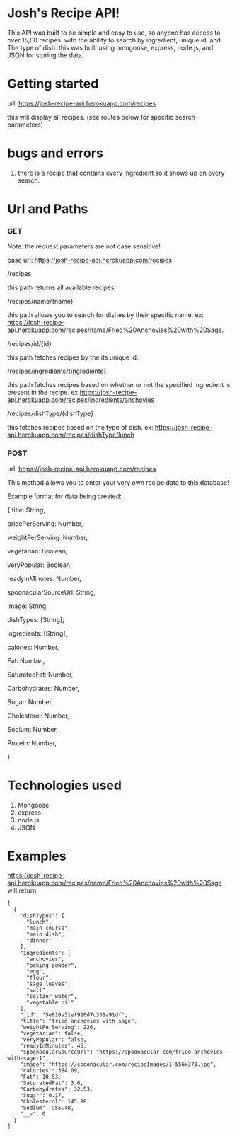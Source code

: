 # Josh's Recipe API!

This API was built to be simple and easy to use, so anyone has access to over 15,00 recipes. with the ability to search by ingredient, unique id, and The type of dish. this was built using mongoose, express, node.js, and JSON for storing the data.

# Getting started

url: https://josh-recipe-api.herokuapp.com/recipes

this will display all recipes. (see routes below for specific search parameters)

# bugs and errors

1. there is a recipe that contains every ingredient so it shows up on every search.

# Url and Paths

### GET

Note: the request parameters are not case sensitive!

base url: https://josh-recipe-api.herokuapp.com/recipes

/recipes

this path returns all available recipes

/recipes/name/{name}

this path allows you to search for dishes by their specific name. ex:
https://josh-recipe-api.herokuapp.com/recipes/name/Fried%20Anchovies%20with%20Sage.

/recipes/id/{id}

this path fetches recipes by the its unique id.

/recipes/ingredients/{ingredients}

this path fetches recipes based on whether or not the specified ingredient is present in the recipe. ex:https://josh-recipe-api.herokuapp.com/recipes/ingredients/anchovies

/recipes/dishType/{dishType}

this fetches recipes based on the type of dish. ex: https://josh-recipe-api.herokuapp.com/recipes/dishType/lunch

### POST

url: https://josh-recipe-api.herokuapp.com/recipes.

This method allows you to enter your very own recipe data to this database!

Example format for data being created:

{
title: String,

pricePerServing: Number,

weightPerServing: Number,

vegetarian: Boolean,

veryPopular: Boolean,

readyInMinutes: Number,

spoonacularSourceUrl: String,

image: String,

dishTypes: [String],

ingredients: [String],

calories: Number,

Fat: Number,

SaturatedFat: Number,

Carbohydrates: Number,

Sugar: Number,

Cholesterol: Number,

Sodium: Number,

Protein: Number,

}

# Technologies used

1. Mongoose
2. express
3. node.js
4. JSON

# Examples

https://josh-recipe-api.herokuapp.com/recipes/name/Fried%20Anchovies%20with%20Sage will return

```
[
  {
    "dishTypes": [
      "lunch",
      "main course",
      "main dish",
      "dinner"
    ],
    "ingredients": [
      "anchovies",
      "baking powder",
      "egg",
      "flour",
      "sage leaves",
      "salt",
      "seltzer water",
      "vegetable oil"
    ],
    "_id": "5e610a31ef920d7c331a91df",
    "title": "fried anchovies with sage",
    "weightPerServing": 226,
    "vegetarian": false,
    "veryPopular": false,
    "readyInMinutes": 45,
    "spoonacularSourceUrl": "https://spoonacular.com/fried-anchovies-with-sage-1",
    "image": "https://spoonacular.com/recipeImages/1-556x370.jpg",
    "calories": 384.09,
    "Fat": 10.53,
    "SaturatedFat": 3.6,
    "Carbohydrates": 32.53,
    "Sugar": 0.17,
    "Cholesterol": 145.28,
    "Sodium": 955.48,
    "__v": 0
  }
]
```
